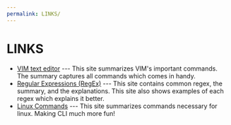```yaml
---
permalink: LINKS/
---
```


# LINKS
* [VIM text editor](https://vim.rtorr.com/) ---
  This site summarizes VIM's important commands. The summary captures all commands which comes in handy.
* [Regular Expressions (RegEx)](https://www.datacamp.com/cheat-sheet/regular-expresso) ---
  This site contains common regex, the summary, and the explanations. This site also shows examples of each regex which   explains it better. 
* [Linux Commands](https://www.geeksforgeeks.org/linux-commands-cheat-sheet/) ---
  This site summarizes commands necessary for linux. Making CLI much more fun!
